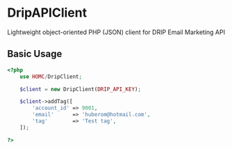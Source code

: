 # DripAPIClient
Lightweight object-oriented PHP (JSON) client for DRIP Email Marketing API


## Basic Usage

```php
<?php
    use HOMC/DripClient;

    $client = new DripClient(DRIP_API_KEY);

    $client->addTag([
        'account_id' => 9001,
        'email'      => 'huberom@hotmail.com',
        'tag'        => 'Test tag',
    ]);

?>

```